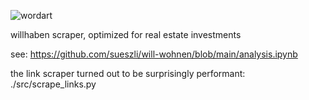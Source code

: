 ![wordart](https://github.com/sueszli/will-wohnen/assets/61852663/69b6dfe0-e95b-4fd3-b5ef-527999005e84)


willhaben scraper,
optimized for real estate investments

see: https://github.com/sueszli/will-wohnen/blob/main/analysis.ipynb

the link scraper turned out to be surprisingly performant: ./src/scrape_links.py
